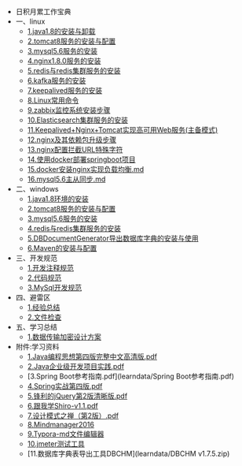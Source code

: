 * 日积月累工作宝典
* 一、linux
    * [1.java1.8的安装与卸载](linux/1.java1.8的安装与卸载.md)
    * [2.tomcat8服务的安装与配置](linux/2.tomcat8服务的安装与配置.md)
    * [3.mysql5.6服务的安装](linux/3.mysql5.6服务的安装.md)
    * [4.nginx1.8.0服务的安装](linux/4.nginx1.8.0服务的安装.md)
    * [5.redis与redis集群服务的安装](linux/5.redis与redis集群服务的安装.md)
    * [6.kafka服务的安装](linux/6.kafka服务的安装.md)
    * [7.keepalived服务的安装](linux/7.keepalived服务的安装.md)
    * [8.Linux常用命令](linux/8.Linux常用命令.md)
    * [9.zabbix监控系统安装步骤](linux/9.zabbix监控系统安装步骤.md)
    * [10.Elasticsearch集群服务的安装](linux/10.Elasticsearch集群服务的安装.md)
    * [11.Keepalived+Nginx+Tomcat实现高可用Web服务(主备模式)](linux/11.Keepalived+Nginx+Tomcat实现高可用Web服务(主备模式).md)
    * [12.nginx及其依赖包升级步骤](linux/12.nginx及其依赖包升级步骤.md)
    * [13.nginx配置拦截URL特殊字符](linux/13.nginx配置拦截URL特殊字符.md)
    * [14.使用docker部署springboot项目](linux/14.使用docker部署springboot项目.md)
    * [15.docker安装nginx实现负载均衡.md](linux/15.docker安装nginx实现负载均衡.md)
    * [16.mysql5.6主从同步.md](linux/16.mysql5.6主从同步.md)
* 二、windows
    * [1.java1.8环境的安装](windows/1.java1.8环境的安装.md)
    * [2.tomcat8服务的安装与配置](windows/2.tomcat8服务的安装与配置.md)
    * [3.mysql5.6服务的安装](windows/3.mysql5.6服务的安装.md)
    * [4.redis与redis集群服务的安装](windows/4.redis与redis集群服务的安装.md)
    * [5.DBDocumentGenerator导出数据库字典的安装与使用](windows/5.DBDocumentGenerator的安装.md)
    * [6.Maven的安装与配置](windows/6.Maven的安装与配置.md)
* 三、开发规范
    * [1.开发注释规范](standard/1.开发注释规范.md)
    * [2.代码规范](standard/阿里巴巴Java开发手册v1.2.0.pdf)
    * [3.MySql开发规范](standard/阿里巴巴Java开发手册v1.2.0.pdf)
* 四、避雷区
    * [1.经验总结](work/1.经验总结.md)
    * [2.文件检查](work/2.文件编辑.md)
* 五、学习总结
    * [1.数据传输加密设计方案](数据传输加密设计方案.docx)
* 附件:学习资料
    * [1.Java编程思想第四版完整中文高清版.pdf](learndata/Java编程思想第四版完整中文高清版.pdf)
    * [2.Java企业级开发项目实践.pdf](learndata/Java企业级开发项目实践.pdf)
    * [3.Spring Boot参考指南.pdf](learndata/Spring Boot参考指南.pdf)
    * [4.Spring实战第四版.pdf](learndata/Spring实战第四版.pdf)
    * [5.锋利的jQuery第2版清晰版.pdf](learndata/锋利的jQuery第2版清晰版.pdf)
    * [6.跟我学Shiro-v1.1.pdf](learndata/跟我学Shiro-v1.1.pdf)
    * [7.设计模式之禅（第2版）.pdf](learndata/设计模式之禅（第2版）.pdf)
    * [8.Mindmanager2016](learndata/mindmanager2016.zip)
    * [9.Typora-md文件编辑器](learndata/typora-setup-x64_0.9.78.zip)
    * [10.jmeter测试工具](learndata/apache-jmeter-5.2.1.tgz)
    * [11.数据库字典表导出工具DBCHM](learndata/DBCHM v1.7.5.zip)